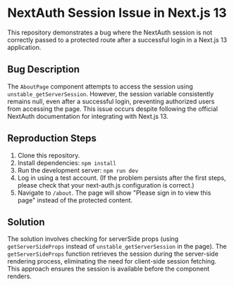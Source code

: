 # NextAuth Session Issue in Next.js 13

This repository demonstrates a bug where the NextAuth session is not correctly passed to a protected route after a successful login in a Next.js 13 application.

## Bug Description

The `AboutPage` component attempts to access the session using `unstable_getServerSession`. However, the session variable consistently remains null, even after a successful login, preventing authorized users from accessing the page. This issue occurs despite following the official NextAuth documentation for integrating with Next.js 13.

## Reproduction Steps

1. Clone this repository.
2. Install dependencies: `npm install`
3. Run the development server: `npm run dev`
4. Log in using a test account. (If the problem persists after the first steps, please check that your next-auth.js configuration is correct.)
5. Navigate to `/about`. The page will show "Please sign in to view this page" instead of the protected content.

## Solution

The solution involves checking for serverSide props (using `getServerSideProps` instead of `unstable_getServerSession` in the page). The `getServerSideProps` function retrieves the session during the server-side rendering process, eliminating the need for client-side session fetching. This approach ensures the session is available before the component renders.